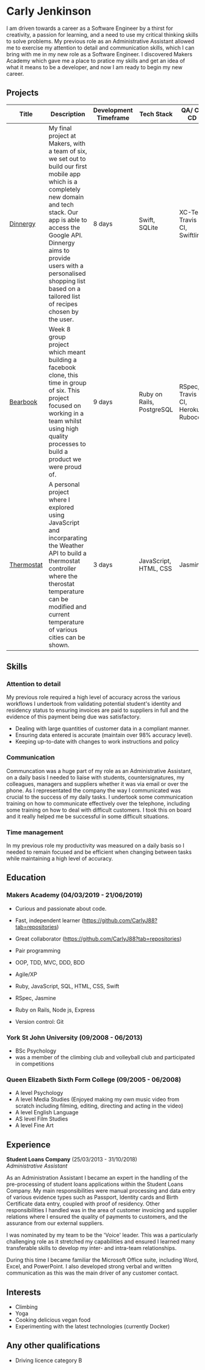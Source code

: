 # Carly Jenkinson

I am driven towards a career as a Software Engineer by a thirst for creativity, a passion for learning, and a need to use my critical thinking skills to solve problems. My previous role as an Administrative Assistant allowed me to exercise my attention to detail and communication skills, which I can bring with me in my new role as a Software Engineer. I discovered Makers Academy which gave me a place to pratice my skills and get an idea of what it means to be a developer, and now I am ready to begin my new career.

## Projects
|Title | Description | Development Timeframe | Tech Stack | QA/ CI/ CD |
--- | --- | --- |--- | --- |
|[Dinnergy](https://github)| My final project at Makers, with a team of six, we set out to build our first mobile app which is a completely new domain and tech stack. Our app is able to access the Google API. Dinnergy aims to provide users with a personalised shopping list based on a tailored list of recipes chosen by the user.| 8 days | Swift, SQLite | XC-Test, Travis CI, Swiftlint|
|[Bearbook](https://github.com/CarlyJ88/Acebook-The-Brave-Bears) | Week 8 group project which meant building a facebook clone, this time in group of six. This project focused on working in a team whilst using high quality processes to build a product we were proud of. | 9 days |  Ruby on Rails, PostgreSQL | RSpec, Travis CI, Heroku, Rubocop |
|[Thermostat](https://github.com/CarlyJ88/Thermostat-challenge) | A personal project where I explored using JavaScript and incorparating the Weather API to build a thermostat controller where the therostat temperature can be modified and current temperature of various cities can be shown. | 3 days | JavaScript, HTML, CSS | Jasmine |

## Skills

### Attention to detail

My previous role required a high level of accuracy across the various workflows I undertook from validating potential student's identity and residency status to ensuring invoices are paid to suppliers in full and the evidence of this payment being due was satisfactory. 
- Dealing with large quantities of customer data in a compliant manner.
- Ensuring data entered is accurate (maintain over 98% accuracy level).
- Keeping up-to-date with changes to work instructions and policy

### Communication

Communcation was a huge part of my role as an Administrative Assistant, on a daily basis I needed to liaise with students, countersignatures, my colleagues, managers and suppliers whether it was via email or over the phone. As I representated the company the way I communicated was crucial to the success of my daily tasks. I undertook some communication training on how to communicate effectively over the telephone, including some training on how to deal with difficult customers. I took this on board and it really helped me be successful in some difficult situations.

### Time management

In my previous role my productivity was measured on a daily basis so I needed to remain focused and be efficient when changing between tasks while maintaining a high level of accuracy.

## Education

### Makers Academy (04/03/2019 - 21/06/2019)

- Curious and passionate about code.
- Fast, independent learner (https://github.com/CarlyJ88?tab=repositories)
- Great collaborator (https://github.com/CarlyJ88?tab=repositories)
- Pair programming

- OOP, TDD, MVC, DDD, BDD
- Agile/XP
- Ruby, JavaScript, SQL, HTML, CSS, Swift
- RSpec, Jasmine
- Ruby on Rails, Node js, Express
- Version control: Git

### York St John University (09/2008 - 06/2013)
- BSc Psychology
- was a member of the climbing club and volleyball club and participated in competitions

### Queen Elizabeth Sixth Form College (09/2005 - 06/2008)

- A level Psychology
- A level Media Studies (Enjoyed making my own music video from scratch including filming, editing, directing and acting in the video)
- A level English Language
- AS level Film Studies
- A level Fine Art

## Experience

**Student Loans Company** (25/03/2013 - 31/10/2018)    
*Administrative Assistant*

As an Administration Assistant I became an expert in the handling of the pre-processing of student loans applications within the Student Loans Company. My main responsibilities were manual processing and data entry of various evidence types such as Passport, Identity cards and Birth Certificate data entry, coupled with proof of residency. Other responsibilities I handled was in the area of customer invoicing and supplier relations where I ensured the quality of payments to customers, and the assurance from our external suppliers.

I was nominated by my team to be the 'Voice' leader. This was a particularly challenging role as it stretched my capabilities and ensured I learned many transferable skills to develop my inter- and intra-team relationships.

During this time I became familiar the Microsoft Office suite, including Word, Excel, and PowerPoint. I also developed strong verbal and written communication as this was the main driver of any customer contact. 

## Interests

- Climbing
- Yoga
- Cooking delicious vegan food
- Experimenting with the latest technologies (currently Docker)

## Any other qualifications

- Driving licence category B
